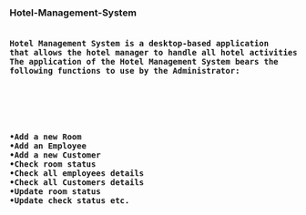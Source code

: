 
<h3>Hotel-Management-System</h3>
 <pre>
<H4>Hotel Management System is a desktop-based application 
that allows the hotel manager to handle all hotel activities online.
The application of the Hotel Management System bears the 
following functions to use by the Administrator: </H4>
<h4>
  <pre>
•Add a new Room
•Add an Employee
•Add a new Customer
•Check room status
•Check all employees details
•Check all Customers details
•Update room status
•Update check status etc.
  </pre>
  </h4>
